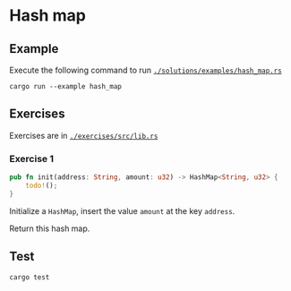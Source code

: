 # Hash map

## Example

Execute the following command to run [`./solutions/examples/hash_map.rs`](./solutions/examples/hash_map.rs)

```shell
cargo run --example hash_map
```

## Exercises

Exercises are in [`./exercises/src/lib.rs`](./exercises/src/lib.rs)

### Exercise 1

```rust
pub fn init(address: String, amount: u32) -> HashMap<String, u32> {
    todo!();
}
```

Initialize a `HashMap`, insert the value `amount` at the key `address`.

Return this hash map.

## Test

```shell
cargo test
```
